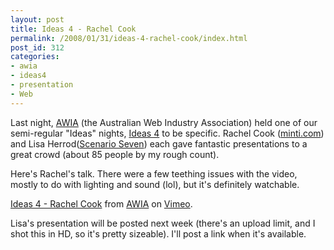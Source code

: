 ```yaml
---
layout: post
title: Ideas 4 - Rachel Cook
permalink: /2008/01/31/ideas-4-rachel-cook/index.html
post_id: 312
categories: 
- awia
- ideas4
- presentation
- Web
---
```


 Last night, <a href="http://www.webindustry.asn.au"><span class="caps">AWIA</span></a> (the Australian Web Industry Association) held one of our semi-regular "Ideas" nights, <a href="http://www.webindustry.asn.au/ideas4">Ideas 4</a> to be specific. Rachel Cook (<a href="http://minti.com">minti.com</a>) and Lisa Herrod(<a href="http://scenarioseven.com.au">Scenario Seven</a>) each gave fantastic presentations to a great crowd (about 85 people by my rough count).

Here's Rachel's talk. There were a few teething issues with the video, mostly to do with lighting and sound (lol), but it's definitely watchable.

<object type="application/x-shockwave-flash" width="400" height="300" data="http://www.vimeo.com/moogaloop.swf?clip_id=651168&server=www.vimeo.com&fullscreen=1&show_title=1&show_byline=1&show_portrait=0&color=">    <param name="quality" value="best" />    <param name="allowfullscreen" value="true" />    <param name="scale" value="showAll" />    <param name="movie" value="http://www.vimeo.com/moogaloop.swf?clip_id=651168&server=www.vimeo.com&fullscreen=1&show_title=1&show_byline=1&show_portrait=0&color=" /></object>
<a href="http://www.vimeo.com/651168/l:embed_651168">Ideas 4 - Rachel Cook</a> from <a href="http://www.vimeo.com/user358699/l:embed_651168"><span class="caps">AWIA</span></a> on <a href="http://vimeo.com/l:embed_651168">Vimeo</a>.

Lisa's presentation will be posted next week (there's an upload limit, and I shot this in HD, so it's pretty sizeable). I'll post a link when it's available.

